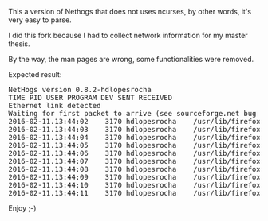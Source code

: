 This a version of Nethogs that does not uses ncurses, by other words, it's very easy to parse.

I did this fork because I had to collect network information for my master thesis.

By the way, the man pages are wrong, some functionalities were removed.

Expected result:

<pre>NetHogs version 0.8.2-hdlopesrocha
TIME PID USER PROGRAM DEV SENT RECEIVED
Ethernet link detected
Waiting for first packet to arrive (see sourceforge.net bug 1019381)
2016-02-11.13:44:02	   3170	hdlopesrocha	/usr/lib/firefox/firefox	wlan0	     0.013	     0.013KB/sec
2016-02-11.13:44:03	   3170	hdlopesrocha	/usr/lib/firefox/firefox	wlan0	     0.013	     0.013KB/sec
2016-02-11.13:44:04	   3170	hdlopesrocha	/usr/lib/firefox/firefox	wlan0	     4.563	   398.814KB/sec
2016-02-11.13:44:05	   3170	hdlopesrocha	/usr/lib/firefox/firefox	wlan0	     4.696	   398.910KB/sec
2016-02-11.13:44:06	   3170	hdlopesrocha	/usr/lib/firefox/firefox	wlan0	     5.650	   460.069KB/sec
2016-02-11.13:44:07	   3170	hdlopesrocha	/usr/lib/firefox/firefox	wlan0	     5.650	   460.069KB/sec
2016-02-11.13:44:08	   3170	hdlopesrocha	/usr/lib/firefox/firefox	wlan0	     5.650	   460.069KB/sec
2016-02-11.13:44:09	   3170	hdlopesrocha	/usr/lib/firefox/firefox	wlan0	     5.650	   460.069KB/sec
2016-02-11.13:44:10	   3170	hdlopesrocha	/usr/lib/firefox/firefox	wlan0	     1.011	    61.209KB/sec
2016-02-11.13:44:11	   3170	hdlopesrocha	/usr/lib/firefox/firefox	wlan0	     0.115	     0.101KB/sec</pre>

Enjoy ;-)

